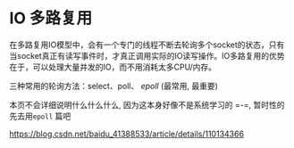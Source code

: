 # IO 多路复用

在多路复用IO模型中，会有一个专门的线程不断去轮询多个socket的状态，只有当socket真正有读写事件时，才真正调用实际的IO读写操作。IO多路复用的优势在于，可以处理大量并发的IO，而不用消耗太多CPU/内存。

三种常用的轮询方法：select、poll、 $epoll$ (最常用, 最重要)

本页不会详细说明什么什么什么, 因为这本身好像不是系统学习的 =-=, 暂时性的先去用`epoll` 篇吧

https://blog.csdn.net/baidu_41388533/article/details/110134366